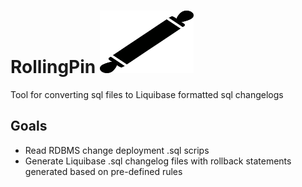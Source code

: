 # RollingPin <img src="logo.svg" alt="RollingPin" title="RollingPin" width="150" height="100" />
Tool for converting sql files to Liquibase formatted sql changelogs
## Goals
* Read RDBMS change deployment .sql scrips
* Generate Liquibase .sql changelog files with rollback statements generated based on pre-defined rules

